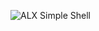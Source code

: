 ![ALX Simple Shell](https://user-images.githubusercontent.com/114498685/212485526-9e9bb0bf-4c14-4772-be69-00d300beb172.png)

